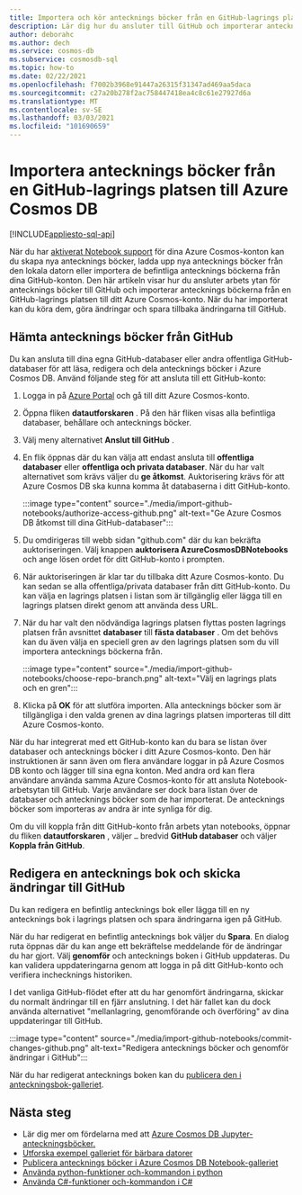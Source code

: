 ```yaml
---
title: Importera och kör antecknings böcker från en GitHub-lagrings platsen till Azure Cosmos DB
description: Lär dig hur du ansluter till GitHub och importerar antecknings böckerna från en GitHub-lagrings platsen till ditt Azure Cosmos-konto. När du har importerat kan du köra, redigera dem och spara ändringarna till GitHub.
author: deborahc
ms.author: dech
ms.service: cosmos-db
ms.subservice: cosmosdb-sql
ms.topic: how-to
ms.date: 02/22/2021
ms.openlocfilehash: f7002b3968e91447a26315f31347ad469aa5daca
ms.sourcegitcommit: c27a20b278f2ac758447418ea4c8c61e27927d6a
ms.translationtype: MT
ms.contentlocale: sv-SE
ms.lasthandoff: 03/03/2021
ms.locfileid: "101690659"
---
```

# <a name="import-notebooks-from-a-github-repo-into-azure-cosmos-db"></a>Importera antecknings böcker från en GitHub-lagrings platsen till Azure Cosmos DB
[!INCLUDE[appliesto-sql-api](includes/appliesto-sql-api.md)]

När du har [aktiverat Notebook support](enable-notebooks.md) för dina Azure Cosmos-konton kan du skapa nya antecknings böcker, ladda upp nya antecknings böcker från den lokala datorn eller importera de befintliga antecknings böckerna från dina GitHub-konton. Den här artikeln visar hur du ansluter arbets ytan för antecknings böcker till GitHub och importerar antecknings böckerna från en GitHub-lagrings platsen till ditt Azure Cosmos-konto. När du har importerat kan du köra dem, göra ändringar och spara tillbaka ändringarna till GitHub.

## <a name="get-notebooks-from-github"></a>Hämta antecknings böcker från GitHub

Du kan ansluta till dina egna GitHub-databaser eller andra offentliga GitHub-databaser för att läsa, redigera och dela antecknings böcker i Azure Cosmos DB. Använd följande steg för att ansluta till ett GitHub-konto:

1. Logga in på [Azure Portal](https://portal.azure.com/) och gå till ditt Azure Cosmos-konto.

1. Öppna fliken **datautforskaren** . På den här fliken visas alla befintliga databaser, behållare och antecknings böcker.

1. Välj meny alternativet **Anslut till GitHub** .

1. En flik öppnas där du kan välja att endast ansluta till **offentliga databaser** eller **offentliga och privata databaser**.  När du har valt alternativet som krävs väljer du **ge åtkomst**. Auktorisering krävs för att Azure Cosmos DB ska kunna komma åt databaserna i ditt GitHub-konto.

   :::image type="content" source="./media/import-github-notebooks/authorize-access-github.png" alt-text="Ge Azure Cosmos DB åtkomst till dina GitHub-databaser":::

1. Du omdirigeras till webb sidan "github.com" där du kan bekräfta auktoriseringen. Välj knappen **auktorisera AzureCosmosDBNotebooks** och ange lösen ordet för ditt GitHub-konto i prompten.

1. När auktoriseringen är klar tar du tillbaka ditt Azure Cosmos-konto. Du kan sedan se alla offentliga/privata databaser från ditt GitHub-konto. Du kan välja en lagrings platsen i listan som är tillgänglig eller lägga till en lagrings platsen direkt genom att använda dess URL.

1. När du har valt den nödvändiga lagrings platsen flyttas posten lagrings platsen från avsnittet **databaser** till **fästa databaser** . Om det behövs kan du även välja en speciell gren av den lagrings platsen som du vill importera antecknings böckerna från.

   :::image type="content" source="./media/import-github-notebooks/choose-repo-branch.png" alt-text="Välj en lagrings plats och en gren":::

1. Klicka på **OK** för att slutföra importen. Alla antecknings böcker som är tillgängliga i den valda grenen av dina lagrings platsen importeras till ditt Azure Cosmos-konto.

När du har integrerat med ett GitHub-konto kan du bara se listan över databaser och antecknings böcker i ditt Azure Cosmos-konto. Den här instruktionen är sann även om flera användare loggar in på Azure Cosmos DB konto och lägger till sina egna konton. Med andra ord kan flera användare använda samma Azure Cosmos-konto för att ansluta Notebook-arbetsytan till GitHub. Varje användare ser dock bara listan över de databaser och antecknings böcker som de har importerat. De antecknings böcker som importeras av andra är inte synliga för dig.

Om du vill koppla från ditt GitHub-konto från arbets ytan notebooks, öppnar du fliken **datautforskaren** , väljer `…` bredvid **GitHub databaser** och väljer **Koppla från GitHub**.

## <a name="edit-a-notebook-and-push-changes-to-github"></a>Redigera en antecknings bok och skicka ändringar till GitHub

Du kan redigera en befintlig antecknings bok eller lägga till en ny antecknings bok i lagrings platsen och spara ändringarna igen på GitHub.

När du har redigerat en befintlig antecknings bok väljer du **Spara**. En dialog ruta öppnas där du kan ange ett bekräftelse meddelande för de ändringar du har gjort. Välj **genomför** och antecknings boken i GitHub uppdateras. Du kan validera uppdateringarna genom att logga in på ditt GitHub-konto och verifiera inchecknings historiken.

I det vanliga GitHub-flödet efter att du har genomfört ändringarna, skickar du normalt ändringar till en fjärr anslutning. I det här fallet kan du dock använda alternativet "mellanlagring, genomförande och överföring" av dina uppdateringar till GitHub.

:::image type="content" source="./media/import-github-notebooks/commit-changes-github.png" alt-text="Redigera antecknings böcker och genomför ändringar i GitHub":::

När du har redigerat antecknings boken kan du [publicera den i anteckningsbok-galleriet](publish-notebook-gallery.md). 

## <a name="next-steps"></a>Nästa steg

* Lär dig mer om fördelarna med att [Azure Cosmos DB Jupyter-anteckningsböcker.](cosmosdb-jupyter-notebooks.md)
* [Utforska exempel galleriet för bärbara datorer](https://cosmos.azure.com/gallery.html)
* [Publicera antecknings böcker i Azure Cosmos DB Notebook-galleriet](publish-notebook-gallery.md)
* [Använda python-funktioner och-kommandon i python](use-python-notebook-features-and-commands.md)
* [Använda C#-funktioner och-kommandon i C#](use-csharp-notebook-features-and-commands.md)
